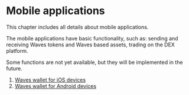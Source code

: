 # Mobile applications

This chapter includes all details about mobile applications.

The mobile applications have basic functionality, such as: sending and receiving Waves tokens and Waves based assets, trading on the DEX platform.

Some functions are not yet available, but they will be implemented in the future.

1. [Waves wallet for iOS devices](/mobile-apps/iOS.md)
2. [Waves wallet for Android devices](/mobile-apps/android.md)
